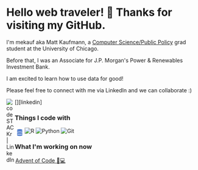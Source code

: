 <h1> Hello web traveler! 🚀 Thanks for visiting my GitHub.</h1>
  
<p>
I'm mekauf aka Matt Kaufmann, a <a href = 'https://capp.uchicago.edu/'>Computer Science/Public Policy<a> grad student at the University of Chicago. 
</p> 
Before that, I was an Associate for J.P. Morgan's Power & Renewables Investment Bank.

I am excited to learn how to use data for good!
</p>
Please feel free to connect with me via LinkedIn and we can collaborate :)
</p>
[<img align="left" alt="codeSTACKr | LinkedIn" width="22px" src="https://cdn.jsdelivr.net/npm/simple-icons@v3/icons/linkedin.svg" />][linkedin]
</p>
<h3>Things I code with</h3>
<p>
  <img alt ="R" src = "https://img.shields.io/badge/-R-276DC3?logo=r&logoColor=white&style=for-the-badge&logoWidth=30" />
  <img alt="Python" src = "https://img.shields.io/badge/-Python-3776AB?logo=python&logoColor=white&style=for-the-badge" />
  <img alt="Git" src = "https://img.shields.io/badge/-Git-F05032?logo=git&logoColor=white&style=for-the-badge" />
  <img align="left" alt="SQL" width="26px" src="https://raw.githubusercontent.com/github/explore/80688e429a7d4ef2fca1e82350fe8e3517d3494d/topics/sql/sql.png" />

</p>
  
  <h3>What I'm working on now</h3>
  <ul>
      <a href = "https://github.com/mekauf2/advent-of-code">Advent of Code 🎄💻</a>
    </li>
  </ul>
 
[linkedin]: https://www.linkedin.com/in/kaufmannmatthew/
